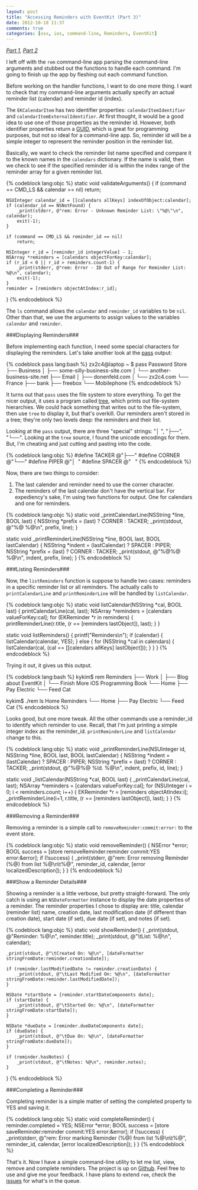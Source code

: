 ```yaml
---
layout: post
title: "Accessing Reminders with EventKit (Part 3)"
date: 2012-10-18 11:37
comments: true
categories: [osx, ios, command-line, Reminders, EventKit]
---
```


*[Part 1][Part1], [Part 2][Part2]*

I left off with the `rem` command-line app parsing the command-line arguments and stubbed out the functions to handle each command. I'm going to finish up the app by fleshing out each command function.

Before working on the handler functions, I want to do one more thing. I want to check that my command-line arguments actually specify an actual reminder list (calendar) and reminder id (index).

<!-- more -->

The `EKCalendarItem` has two identifier properties: `calendarItemIdentifier` and `calendarItemExternalIdentifier`. At first thought, it would be a good idea to use one of those properties as the reminder id. However, both identifier properties return a [GUID](http://en.wikipedia.org/wiki/Globally_unique_identifier), which is great for programming purposes, but not so ideal for a command-line app. So, reminder id will be a simple integer to represent the reminder position in the reminder list.

Basically, we want to check the reminder list  name specified and compare it to the known names in the `calendars` dictionary. If the name is valid, then we check to see if the specified reminder id is within the index range of the reminder array for a given reminder list.

{% codeblock lang:objc %}
static void validateArguments()
{
    if (command == CMD_LS && calendar == nil)
        return;
    
    NSUInteger calendar_id = [[calendars allKeys] indexOfObject:calendar];
    if (calendar_id == NSNotFound) {
        _print(stderr, @"rem: Error - Unknown Reminder List: \"%@\"\n", calendar);
        exit(-1);
    }
    
    if (command == CMD_LS && reminder_id == nil)
        return;
    
    NSInteger r_id = [reminder_id integerValue] - 1;
    NSArray *reminders = [calendars objectForKey:calendar];
    if (r_id < 0 || r_id > reminders.count-1) {
        _print(stderr, @"rem: Error - ID Out of Range for Reminder List: %@\n", calendar);
        exit(-1);
    }
    reminder = [reminders objectAtIndex:r_id];
}
{% endcodeblock %}

The `ls` command allows the `calendar` and `reminder_id` variables to be `nil`. Other than that, we use the arguments to assign values to the variables `calendar` and `reminder`.

###Displaying Reminders###

Before implementing each function, I need some special characters for displaying the reminders. Let's take another look at the [pass][Pass] output:

{% codeblock pass lang:bash %}
zx2c4@laptop ~ $ pass
Password Store
├── Business
│   ├── some-silly-business-site.com
│   └── another-business-site.net
├── Email
│   ├── donenfeld.com
│   └── zx2c4.com
└── France
    ├── bank
    ├── freebox
    └── Mobilephone
{% endcodeblock %}

It turns out that `pass` uses the file system to store everything. To get the nicer output, it uses a program called [tree][Tree], which prints out file-system hierarchies. We could hack something that writes out to the file-system, then use `tree` to display it, but that's overkill. Our reminders aren't stored in a tree; they're only two levels deep: the reminders and their list.

Looking at the `pass` output, there are three "special" strings: "│   ", "├──", "└──". Looking at the `tree` source, I found the unicode encodings for them. But, I'm cheating and just cutting and pasting into the code.

{% codeblock lang:objc %}
#define TACKER @"├──"
#define CORNER @"└──"
#define PIPER  @"│  "
#define SPACER @"   "
{% endcodeblock %}

Now, there are two things to consider:
  1.  The last calender and reminder need to use the corner character.
  2.  The reminders of the last calendar don't have the vertical bar.
For expediency's sake, I'm using two functions for output. One for calendars and one for reminders.

{% codeblock lang:objc %}
static void _printCalendarLine(NSString *line, BOOL last)
{
    NSString *prefix = (last) ? CORNER : TACKER;
    _print(stdout, @"%@ %@\n", prefix, line);
}

static void _printReminderLine(NSString *line, BOOL last, BOOL lastCalendar)
{
    NSString *indent = (lastCalendar) ? SPACER : PIPER;
    NSString *prefix = (last) ? CORNER : TACKER;
    _print(stdout, @"%@%@ %@\n", indent, prefix, line);
}
{% endcodeblock %}

###Listing Reminders###

Now, the `listReminders` function is suppose to handle two cases: reminders in a specific reminder list or all reminders. The actually calls to `printCalendarLine` and `printReminderLine` will be handled by `listCalendar`.

{% codeblock lang:objc %}
static void listCalendar(NSString *cal, BOOL last)
{
    printCalendarLine(cal, last);
    NSArray *reminders = [calendars valueForKey:cal];
    for (EKReminder *r in reminders) {
        printReminderLine(r.title, (r == [reminders lastObject]), last);
    }
}

static void listReminders()
{
    printf("Reminders\n");
    if (calendar) {
        listCalendar(calendar, YES);
    }
    else {
        for (NSString *cal in calendars) {
            listCalendar(cal, (cal == [[calendars allKeys] lastObject]));
        }
    }
}
{% endcodeblock %}

Trying it out, it gives us this output.

{% codeblock lang:bash %}
kykim$ rem
Reminders
├── Work
│   ├── Blog about EventKit
│   └── Finish More iOS Programming Book
└── Home
    ├── Pay Electric
    └── Feed Cat

kykim$ ./rem ls Home
Reminders
└── Home
    ├── Pay Electric
    └── Feed Cat
{% endcodeblock %}

Looks good, but one more tweak. All the other commands use a reminder_id to identify which reminder to use. Recall, that I'm just printing a simple integer index as the reminder_id. `printReminderLine` and `listCalendar` change to this.

{% codeblock lang:objc %}
static void _printReminderLine(NSUInteger id, NSString *line, BOOL last, BOOL lastCalendar)
{
    NSString *indent = (lastCalendar) ? SPACER : PIPER;
    NSString *prefix = (last) ? CORNER : TACKER;
    _print(stdout, @"%@%@ %ld. %@\n", indent, prefix, id, line);
}

static void _listCalendar(NSString *cal, BOOL last)
{
    _printCalendarLine(cal, last);
    NSArray *reminders = [calendars valueForKey:cal];
    for (NSUInteger i = 0; i < reminders.count; i++) {
        EKReminder *r = [reminders objectAtIndex:i];
        _printReminderLine(i+1, r.title, (r == [reminders lastObject]), last);
    }
}
{% endcodeblock %}

###Removing a Reminder###

Removing a reminder is a simple call to `removeReminder:commit:error:` to the event store.

{% codeblock lang:objc %}
static void removeReminder()
{
    NSError *error;
    BOOL success = [store removeReminder:reminder commit:YES error:&error];
    if (!success) {
        _print(stderr, @"rem: Error removing Reminder (%@) from list %@\n\t%@", reminder_id, calendar, [error localizedDescription]);
    }
}
{% endcodeblock %}

###Show a Reminder Details###

Showing a reminder is a little verbose, but pretty straight-forward. The only catch is using an `NSDateFormatter` instance to display the date properties of a reminder. The reminder properties I chose to display are: title, calendar (reminder list) name, creation date, last modification date (if different than creation date), start date (if set), due date (if set), and notes (if set).

{% codeblock lang:objc %}
static void showReminder()
{
    _print(stdout, @"Reminder: %@\n", reminder.title);
    _print(stdout, @"\tList: %@\n", calendar);
    
    _print(stdout, @"\tCreated On: %@\n", [dateFormatter stringFromDate:reminder.creationDate]);
        
    if (reminder.lastModifiedDate != reminder.creationDate) {
        _print(stdout, @"\tLast Modified On: %@\n", [dateFormatter stringFromDate:reminder.lastModifiedDate]);
    }
        
    NSDate *startDate = [reminder.startDateComponents date];
    if (startDate) {
        _print(stdout, @"\tStarted On: %@\n", [dateFormatter stringFromDate:startDate]);
    }
        
    NSDate *dueDate = [reminder.dueDateComponents date];
    if (dueDate) {
        _print(stdout, @"\tDue On: %@\n", [dateFormatter stringFromDate:dueDate]);
    }
    
    if (reminder.hasNotes) {
        _print(stdout, @"\tNotes: %@\n", reminder.notes);
    }
}
{% endcodeblock %}

###Completing a Reminder###

Completing reminder is a simple matter of setting the completed property to YES and saving it.

{% codeblock lang:objc %}
static void completeReminder()
{
    reminder.completed = YES;
    NSError *error;
    BOOL success = [store saveReminder:reminder commit:YES error:&error];
    if (!success) {
        _print(stderr, @"rem: Error marking Reminder (%@) from list %@\n\t%@", reminder_id, calendar, [error localizedDescription]);
    }
}
{% endcodeblock %}

That's it. Now I have a simple command-line utility to let me list, view, remove and complete reminders. The project is up on [Github][Repo]. Feel free to use and give me your feedback. I have plans to extend `rem`, check the [issues](https://github.com/kykim/rem/issues) for what's in the queue.

[Part1]: /blog/2012/10/09/accessing-reminders-with-eventkit-part-1/
[Part2]: /blog/2012/10/15/accessing-reminders-with-eventkit-part-2/
[Repo]: https://github.com/kykim/rem
[Pass]: http://zx2c4.com/projects/password-store
[Tree]: http://mama.indstate.edu/users/ice/tree/

